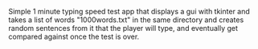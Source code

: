 Simple 1 minute typing speed test app that displays a gui with tkinter and takes a list of words "1000words.txt" in the same directory and creates random sentences from it that the player will type, and eventually get compared against once the test is over.

